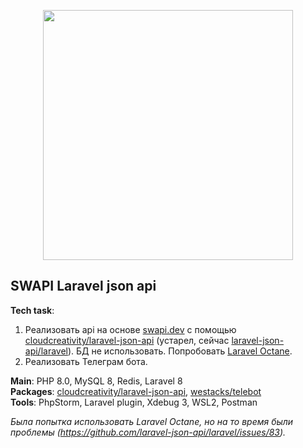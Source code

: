 <p align="center"><a href="https://laravel.com" target="_blank"><img src="https://raw.githubusercontent.com/laravel/art/master/logo-lockup/5%20SVG/2%20CMYK/1%20Full%20Color/laravel-logolockup-cmyk-red.svg" width="400"></a></p>

## SWAPI Laravel json api

**Tech task**:
  1. Реализовать api на основе [swapi.dev](https://swapi.dev) с помощью
    [cloudcreativity/laravel-json-api](https://github.com/cloudcreativity/laravel-json-api)
    (устарел, сейчас [laravel-json-api/laravel](https://github.com/laravel-json-api/laravel)).
    БД не использовать. Попробовать [Laravel Octane](https://laravel.com/docs/8.x/octane).
  2. Реализовать Телеграм бота.

**Main**: PHP 8.0, MySQL 8, Redis, Laravel 8  
**Packages**: [cloudcreativity/laravel-json-api](https://github.com/cloudcreativity/laravel-json-api),
  [westacks/telebot](https://github.com/westacks/telebot)  
**Tools**: PhpStorm, Laravel plugin, Xdebug 3, WSL2, Postman

*Была попытка использовать Laravel Octane, но на то время были проблемы (https://github.com/laravel-json-api/laravel/issues/83).*
